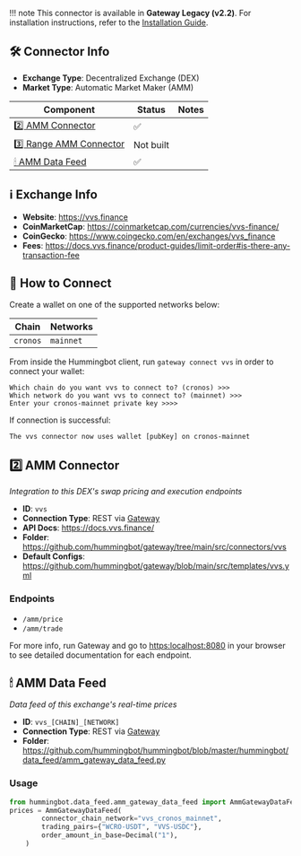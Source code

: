 
!!! note
    This connector is available in **Gateway Legacy (v2.2)**. For installation instructions, refer to the [Installation Guide](../legacy/installation.md).


## 🛠 Connector Info

- **Exchange Type**: Decentralized Exchange (DEX)
- **Market Type**: Automatic Market Maker (AMM)

| Component | Status | Notes | 
| --------- | ------ | ----- |
| [2️⃣ AMM Connector](#2-amm-connector) | ✅ |
| [3️⃣ Range AMM Connector](#3-range-amm-connector) | Not built |
| [🕯 AMM Data Feed](#amm-data-feed) | ✅ |

## ℹ️ Exchange Info

- **Website**: <https://vvs.finance>
- **CoinMarketCap**: <https://coinmarketcap.com/currencies/vvs-finance/>
- **CoinGecko**: <https://www.coingecko.com/en/exchanges/vvs_finance>
- **Fees**: <https://docs.vvs.finance/product-guides/limit-order#is-there-any-transaction-fee>

## 🔑 How to Connect

Create a wallet on one of the supported networks below:

| Chain | Networks | 
| ----- | -------- |
| `cronos` | `mainnet` 

From inside the Hummingbot client, run `gateway connect vvs` in order to connect your wallet:

```
Which chain do you want vvs to connect to? (cronos) >>>
Which network do you want vvs to connect to? (mainnet) >>>
Enter your cronos-mainnet private key >>>>
```

If connection is successful:

```
The vvs connector now uses wallet [pubKey] on cronos-mainnet
```


## 2️⃣ AMM Connector
*Integration to this DEX's swap pricing and execution endpoints*

- **ID**: `vvs`
- **Connection Type**: REST via [Gateway](/gateway)
- **API Docs**: <https://docs.vvs.finance/>
- **Folder**: <https://github.com/hummingbot/gateway/tree/main/src/connectors/vvs>
- **Default Configs**: <https://github.com/hummingbot/gateway/blob/main/src/templates/vvs.yml>

### Endpoints

- `/amm/price`
- `/amm/trade`


For more info, run Gateway and go to <https:localhost:8080> in your browser to see detailed documentation for each endpoint.

## 🕯 AMM Data Feed
*Data feed of this exchange's real-time prices*

- **ID**: `vvs_[CHAIN]_[NETWORK]`
- **Connection Type**: REST via [Gateway](/gateway)
- **Folder**: <https://github.com/hummingbot/hummingbot/blob/master/hummingbot/data_feed/amm_gateway_data_feed.py>

### Usage

```python
from hummingbot.data_feed.amm_gateway_data_feed import AmmGatewayDataFeed
prices = AmmGatewayDataFeed(
        connector_chain_network="vvs_cronos_mainnet",
        trading_pairs={"WCRO-USDT", "VVS-USDC"},
        order_amount_in_base=Decimal("1"),
    )
```